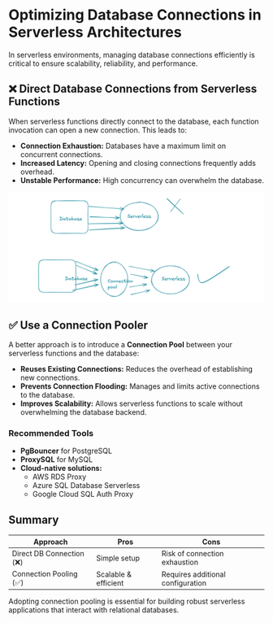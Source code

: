 # Optimizing Database Connections in Serverless Architectures

In serverless environments, managing database connections efficiently is critical to ensure scalability, reliability, and performance.

## ❌ Direct Database Connections from Serverless Functions

When serverless functions directly connect to the database, each function invocation can open a new connection. This leads to:

- **Connection Exhaustion:** Databases have a maximum limit on concurrent connections.
- **Increased Latency:** Opening and closing connections frequently adds overhead.
- **Unstable Performance:** High concurrency can overwhelm the database.

![Database Connection Illustration](./Screenshot%202025-04-25%20002729.png)

## ✅ Use a Connection Pooler

A better approach is to introduce a **Connection Pool** between your serverless functions and the database:

- **Reuses Existing Connections:** Reduces the overhead of establishing new connections.
- **Prevents Connection Flooding:** Manages and limits active connections to the database.
- **Improves Scalability:** Allows serverless functions to scale without overwhelming the database backend.

### Recommended Tools
- **PgBouncer** for PostgreSQL
- **ProxySQL** for MySQL
- **Cloud-native solutions:** 
  - AWS RDS Proxy
  - Azure SQL Database Serverless
  - Google Cloud SQL Auth Proxy

## Summary

| Approach                         | Pros                | Cons                                |
|----------------------------------|---------------------|-------------------------------------|
| Direct DB Connection (❌)        | Simple setup        | Risk of connection exhaustion       |
| Connection Pooling (✅)          | Scalable & efficient| Requires additional configuration   |

Adopting connection pooling is essential for building robust serverless applications that interact with relational databases.
